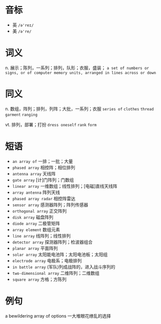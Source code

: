# 音标

- 英 `/ə'reɪ/`
- 美 `/ə're/`

# 词义

n. 展示；陈列，一系列；排列，队形；衣服，盛装；
`a set of numbers or signs, or of computer memory units, arranged in lines across or down`

# 同义

n. 数组，阵列；排列，列阵；大批，一系列；衣服
`series of` `clothes` `thread` `garment` `ranging`

vt. 排列，部署；打扮
`dress oneself` `rank` `form`

# 短语

- `an array of` 一排；一批；大量
- `phased array` 相控阵；相位排列
- `antenna array` 天线阵
- `gate array` [计]门阵列；门数组
- `linear array` 一维数组；线性排列；[电磁]直线天线阵
- `array antenna` 阵列天线
- `phased array radar` 相控阵雷达
- `sensor array` 感测器阵列；阵列传感器
- `orthogonal array` 正交阵列
- `disk array` 磁盘阵列
- `diode array` 二极管矩阵
- `array element` 数组元素
- `line array` 线阵列；线性排列
- `detector array` 探测器阵列；检波器组合
- `planar array` 平面阵列
- `solar array` 太阳能电池阵；太阳电池板；太阳组
- `electrode array` 电极系；电极排列
- `in battle array` (军队)列成战阵的，进入战斗序列的
- `two-dimensional array` 二维阵列；二维数组
- `square array` 方格；方陈列

# 例句

a bewildering array of options
一大堆眼花缭乱的选择


